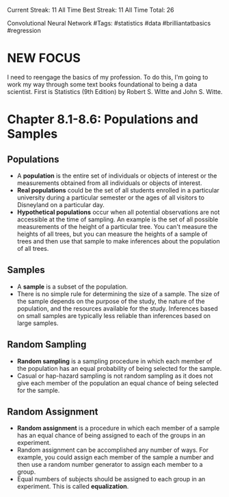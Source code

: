 Current Streak: 11
All Time Best Streak: 11
All Time Total: 26

Convolutional Neural Network
#Tags: #statistics #data #brilliantatbasics #regression
# NEW FOCUS
I need to reengage the basics of my profession. To do this, I'm going to work my way through some text books foundational to being a data scientist. First is Statistics (9th Edition) by Robert S. Witte and John S. Witte. 

# Chapter 8.1-8.6: Populations and Samples

## Populations
- A **population** is the entire set of individuals or objects of interest or the measurements obtained from all individuals or objects of interest.
- **Real populations** could be the set of all students enrolled in a particular university during a particular semester or the ages of all visitors to Disneyland on a particular day.
- **Hypothetical populations** occur when all potential observations are not accessible at the time of sampling. An example is the set of all possible measurements of the height of a particular tree. You can't measure the heights of all trees, but you can measure the heights of a sample of trees and then use that sample to make inferences about the population of all trees.

## Samples
- A **sample** is a subset of the population.
- There is no simple rule for determining the size of a sample. The size of the sample depends on the purpose of the study, the nature of the population, and the resources available for the study. Inferences based on small samples are typically less reliable than inferences based on large samples.

## Random Sampling
- **Random sampling** is a sampling procedure in which each member of the population has an equal probability of being selected for the sample.
- Casual or hap-hazard sampling is not random sampling as it does not give each member of the population an equal chance of being selected for the sample.

## Random Assignment
- **Random assignment** is a procedure in which each member of a sample has an equal chance of being assigned to each of the groups in an experiment.
- Random assignment can be accomplished any number of ways. For example, you could assign each member of the sample a number and then use a random number generator to assign each member to a group.
- Equal numbers of subjects should be assigned to each group in an experiment. This is called **equalization**.

